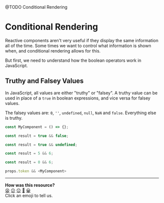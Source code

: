 @TODO Conditional Rendering

# Conditional Rendering

Reactive components aren't very useful if they display the same information all
of the time. Some times we want to control what information is shown when, and
conditional rendering allows for this.

But first, we need to understand how the boolean operators work in JavaScript.

## Truthy and Falsey Values

In JavaScript, all values are either "truthy" or "falsey". A truthy value can be
used in place of a `true` in boolean expressions, and vice versa for falsey
values.

The falsey values are: `0`, `''`, `undefined`, `null`, `NaN` and `false`.
Everything else is truthy.

```jsx
const MyComponent = () => {};
```

```javascript
const result = true && false;

const result = true && undefined;

const result = 5 && 6;

const result = 0 && 6;
```

```javascript
props.token && <MyComponent>
```


<!-- BEGIN GENERATED SECTION DO NOT EDIT -->

---

**How was this resource?**  
[😫](https://airtable.com/shrUJ3t7KLMqVRFKR?prefill_Repository=makersacademy%2Fjavascript-react-applications&prefill_File=pills%2Fconditional_rendering.md&prefill_Sentiment=😫) [😕](https://airtable.com/shrUJ3t7KLMqVRFKR?prefill_Repository=makersacademy%2Fjavascript-react-applications&prefill_File=pills%2Fconditional_rendering.md&prefill_Sentiment=😕) [😐](https://airtable.com/shrUJ3t7KLMqVRFKR?prefill_Repository=makersacademy%2Fjavascript-react-applications&prefill_File=pills%2Fconditional_rendering.md&prefill_Sentiment=😐) [🙂](https://airtable.com/shrUJ3t7KLMqVRFKR?prefill_Repository=makersacademy%2Fjavascript-react-applications&prefill_File=pills%2Fconditional_rendering.md&prefill_Sentiment=🙂) [😀](https://airtable.com/shrUJ3t7KLMqVRFKR?prefill_Repository=makersacademy%2Fjavascript-react-applications&prefill_File=pills%2Fconditional_rendering.md&prefill_Sentiment=😀)  
Click an emoji to tell us.

<!-- END GENERATED SECTION DO NOT EDIT -->
